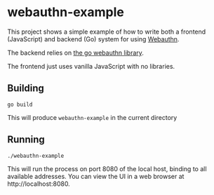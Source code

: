 # webauthn-example

This project shows a simple example of how to write both a frontend (JavaScript) and backend (Go) system for using [Webauthn](https://webauthn.io/).

The backend relies on [the go webauthn library](github.com/go-webauthn/webauthn).

The frontend just uses vanilla JavaScript with no libraries.

## Building

```
go build
```

This will produce `webauthn-example` in the current directory

## Running

```
./webauthn-example
```

This will run the process on port 8080 of the local host, binding to all available addresses. You can view the UI in a web browser at http://localhost:8080.
